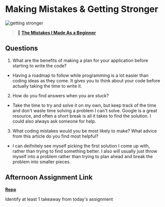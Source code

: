 # Making Mistakes & Getting Stronger

![getting stronger](https://bcw.blob.core.windows.net/public/img/lesson-images/js-bootcamp-logo.jpg)

> **📖 [The Mistakes I Made As a Beginner](https://codeworksacademy.com/fs-student-guide/resources/wk2/06-Coding-Mistakes)**

## Questions

1. What are the benefits of making a plan for your application before starting to write the code?

- Having a roadmap to follow while programming is a lot easier than coding ideas as they come.
  It gives you to think about your code before actually taking the time to write it. 

2. How do you find answers when you are stuck?

- Take the time to try and solve it on my own, but keep track of the time and don't waste time solving a problem I can't solve. Google is a great resource, and often a short break is all it takes to find the solution. I could also always ask someone for help.

3. What coding mistakes would you be most likely to make? What advice from this article do you find most helpful?

- I can deifnitely see myself picking the first solution I come up with, rather than trying to find something better. I also will usually just throw myself into a problem rather than trying to plan ahead and break the problem into smaller pieces. 

## Afternoon Assignment Link

**[Repo](https://github.com/zroes/boss-monster)**

Identify at least 1 takeaway from today's assignment
